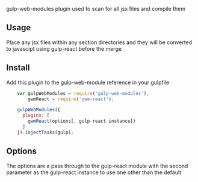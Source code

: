 gulp-web-modules plugin used to scan for all jsx files and compile them

Usage
-----
Place any jsx files within any section directories and they will be converted to javascipt using gulp-react before the merge

Install
------
Add this plugin to the gulp-web-module reference in your gulpfile
```javascript
    var gulpWebModules = require('gulp-web-modules'),
        gwmReact = require('gwm-react');

    gulpWebModules({
      plugins: [
        gwmReact(options[, gulp-react instance])
      ]
    }).injectTasks(gulp);
```

Options
-------
The options are a pass through to the gulp-react module with the second parameter as the gulp-react instance to use one other than the default
